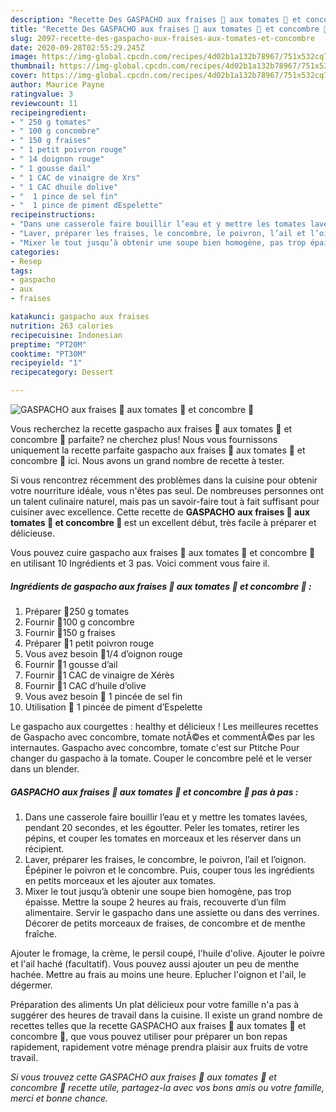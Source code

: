 ```yaml
---
description: "Recette Des GASPACHO aux fraises 🍓 aux tomates 🍅 et concombre 🥒"
title: "Recette Des GASPACHO aux fraises 🍓 aux tomates 🍅 et concombre 🥒"
slug: 2097-recette-des-gaspacho-aux-fraises-aux-tomates-et-concombre
date: 2020-09-28T02:55:29.245Z
image: https://img-global.cpcdn.com/recipes/4d02b1a132b78967/751x532cq70/gaspacho-aux-fraises-🍓-aux-tomates-🍅-et-concombre-🥒-photo-principale-de-la-recette.jpg
thumbnail: https://img-global.cpcdn.com/recipes/4d02b1a132b78967/751x532cq70/gaspacho-aux-fraises-🍓-aux-tomates-🍅-et-concombre-🥒-photo-principale-de-la-recette.jpg
cover: https://img-global.cpcdn.com/recipes/4d02b1a132b78967/751x532cq70/gaspacho-aux-fraises-🍓-aux-tomates-🍅-et-concombre-🥒-photo-principale-de-la-recette.jpg
author: Maurice Payne
ratingvalue: 3
reviewcount: 11
recipeingredient:
- " 250 g tomates"
- " 100 g concombre"
- " 150 g fraises"
- " 1 petit poivron rouge"
- " 14 doignon rouge"
- " 1 gousse dail"
- " 1 CAC de vinaigre de Xrs"
- " 1 CAC dhuile dolive"
- "  1 pince de sel fin"
- "  1 pince de piment dEspelette"
recipeinstructions:
- "Dans une casserole faire bouillir l’eau et y mettre les tomates lavées, pendant 20 secondes, et les égoutter. Peler les tomates, retirer les pépins, et couper les tomates en morceaux et les réserver dans un récipient."
- "Laver, préparer les fraises, le concombre, le poivron, l’ail et l’oignon. Épépiner le poivron et le concombre. Puis, couper tous les ingrédients en petits morceaux et les ajouter aux tomates."
- "Mixer le tout jusqu’à obtenir une soupe bien homogène, pas trop épaisse. Mettre la soupe 2 heures au frais, recouverte d’un film alimentaire. Servir le gaspacho dans une assiette ou dans des verrines. Décorer de petits morceaux de fraises, de concombre et de menthe fraîche."
categories:
- Resep
tags:
- gaspacho
- aux
- fraises

katakunci: gaspacho aux fraises 
nutrition: 263 calories
recipecuisine: Indonesian
preptime: "PT20M"
cooktime: "PT30M"
recipeyield: "1"
recipecategory: Dessert

---
```



![GASPACHO aux fraises 🍓 aux tomates 🍅 et concombre 🥒](https://img-global.cpcdn.com/recipes/4d02b1a132b78967/751x532cq70/gaspacho-aux-fraises-🍓-aux-tomates-🍅-et-concombre-🥒-photo-principale-de-la-recette.jpg)

Vous recherchez la recette gaspacho aux fraises 🍓 aux tomates 🍅 et concombre 🥒 parfaite? ne cherchez plus! Nous vous fournissons uniquement la recette parfaite gaspacho aux fraises 🍓 aux tomates 🍅 et concombre 🥒 ici. Nous avons un grand nombre de recette à tester.

Si vous rencontrez récemment des problèmes dans la cuisine pour obtenir votre nourriture idéale, vous n'êtes pas seul. De nombreuses personnes ont un talent culinaire naturel, mais pas un savoir-faire tout à fait suffisant pour cuisiner avec excellence. Cette recette de <strong> GASPACHO aux fraises 🍓 aux tomates 🍅 et concombre 🥒 </strong> est un excellent début, très facile à préparer et délicieuse.

<!--inarticleads1-->

Vous pouvez cuire gaspacho aux fraises 🍓 aux tomates 🍅 et concombre 🥒 en utilisant 10 Ingrédients et 3 pas. Voici comment vous faire il.

##### Ingrédients de gaspacho aux fraises 🍓 aux tomates 🍅 et concombre 🥒 :

1. Préparer  🔸250 g tomates
1. Fournir  🔸100 g concombre
1. Fournir  🔸150 g fraises
1. Préparer  🔸1 petit poivron rouge
1. Vous avez besoin  🔸1/4 d’oignon rouge
1. Fournir  🔸1 gousse d’ail
1. Fournir  🔸1 CAC de vinaigre de Xérès
1. Fournir  🔸1 CAC d’huile d’olive
1. Vous avez besoin  🔸 1 pincée de sel fin
1. Utilisation  🔸 1 pincée de piment d’Espelette


Le gaspacho aux courgettes : healthy et délicieux ! Les meilleures recettes de Gaspacho avec concombre, tomate notÃ©es et commentÃ©es par les internautes. Gaspacho avec concombre, tomate c&#39;est sur Ptitche Pour changer du gaspacho à la tomate. Couper le concombre pelé et le verser dans un blender. 

<!--inarticleads2-->

##### GASPACHO aux fraises 🍓 aux tomates 🍅 et concombre 🥒 pas à pas :

1. Dans une casserole faire bouillir l’eau et y mettre les tomates lavées, pendant 20 secondes, et les égoutter. Peler les tomates, retirer les pépins, et couper les tomates en morceaux et les réserver dans un récipient.
1. Laver, préparer les fraises, le concombre, le poivron, l’ail et l’oignon. Épépiner le poivron et le concombre. Puis, couper tous les ingrédients en petits morceaux et les ajouter aux tomates.
1. Mixer le tout jusqu’à obtenir une soupe bien homogène, pas trop épaisse. Mettre la soupe 2 heures au frais, recouverte d’un film alimentaire. Servir le gaspacho dans une assiette ou dans des verrines. Décorer de petits morceaux de fraises, de concombre et de menthe fraîche.


Ajouter le fromage, la crème, le persil coupé, l&#39;huile d&#39;olive. Ajouter le poivre et l&#39;ail haché (facultatif). Vous pouvez aussi ajouter un peu de menthe hachée. Mettre au frais au moins une heure. Eplucher l&#39;oignon et l&#39;ail, le dégermer. 

<!--inarticleads1-->

<p>
Préparation des aliments Un plat délicieux pour votre famille n'a pas à suggérer des heures de travail dans la cuisine. Il existe un grand nombre de recettes telles que la recette GASPACHO aux fraises 🍓 aux tomates 🍅 et concombre 🥒, que vous pouvez utiliser pour préparer un bon repas rapidement, rapidement votre ménage prendra plaisir aux fruits de votre travail.
</p>

<p>
<i>Si vous trouvez cette GASPACHO aux fraises 🍓 aux tomates 🍅 et concombre 🥒 recette utile, partagez-la avec vos bons amis ou votre famille, merci et bonne chance.</i>
</p>
